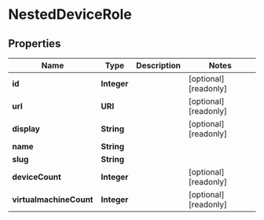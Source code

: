 

# NestedDeviceRole


## Properties

| Name | Type | Description | Notes |
|------------ | ------------- | ------------- | -------------|
|**id** | **Integer** |  |  [optional] [readonly] |
|**url** | **URI** |  |  [optional] [readonly] |
|**display** | **String** |  |  [optional] [readonly] |
|**name** | **String** |  |  |
|**slug** | **String** |  |  |
|**deviceCount** | **Integer** |  |  [optional] [readonly] |
|**virtualmachineCount** | **Integer** |  |  [optional] [readonly] |



